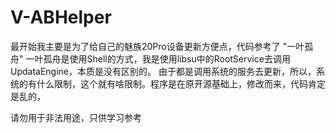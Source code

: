 # V-ABHelper
最开始我主要是为了给自己的魅族20Pro设备更新方便点，代码参考了 "一叶孤舟"
一叶孤舟是使用Shell的方式，我是使用libsu中的RootService去调用UpdataEngine，本质是没有区别的。
由于都是调用系统的服务去更新，所以，系统的有什么限制，这个就有啥限制。程序是在原开源基础上，修改而来，代码肯定是乱的，

请勿用于非法用途，只供学习参考